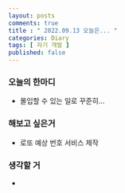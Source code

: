 ```yaml
---
layout: posts
comments: true
title : " 2022.09.13 오늘은... "
categories: Diary
tags: [ 자기 개발 ]
published: false
---
```


### 오늘의 한마디
- 몰입할 수 있는 일로 꾸준히...

### 해보고 싶은거
- 로또 예상 번호 서비스 제작

### 생각할 거
- 